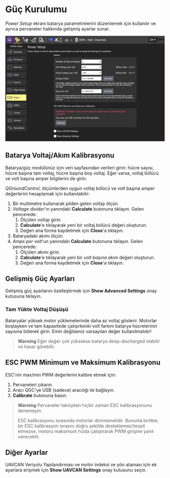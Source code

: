# Güç Kurulumu

*Power Setup* ekranı batarya parametrelerini düzenlemek için kullanılır ve ayrıca pervaneler hakkında gelişmiş ayarlar sunar.

![Batarya Kalibrasyonu](../../../assets/setup/PX4Power.jpg)

## Batarya Voltaj/Akım Kalibrasyonu

Batarya/güç modülünüz için veri sayfasından verileri girin: hücre sayısı, hücre başına tam voltaj, hücre başına boş voltaj. Eğer varsa, voltaj bölücü ve volt başına amper bilgilerini de girin.

*QGroundControl*, ölçümlerden uygun voltaj bölücü ve volt başına amper değerlerini hesaplamak için kullanılabilir:

1. Bir multimetre kullanarak pilden gelen voltajı ölçün.
2. *Voltage divider*'ın yanındaki **Calculate** butonuna tıklayın. Gelen pencerede: 
    1. Ölçülen voltajı girin.
    2. **Calculate**'e tıklayarak yeni bir voltaj bölücü değeri oluşturun.
    3. Değeri ana forma kaydetmek için **Close**'a tıklayın. 
3. Bataryadaki akımı ölçün.
4. *Amps per volt*'un yanındaki **Calculate** butonuna tıklayın. Gelen pencerede: 
    1. Ölçülen akımı girin.
    2. **Calculate**'e tıklayarak yeni bir *volt başına akım* değeri oluşturun.
    3. Değeri ana forma kaydetmek için **Close**'a tıklayın. 

## Gelişmiş Güç Ayarları

Gelişmiş güç ayarlarını özelleştirmek için **Show Advanced Settings** onay kutusuna tıklayın.

### Tam Yükte Voltaj Düşüşü

Bataryalar yüksek motor yüklemelerinde daha az voltaj gösterir. Motorlar boştayken ve tam kapasitede çalışırkenki volt farkını batarya hücrelerinin sayısına bölerek girin. Emin değilseniz varsayılan değer kullanılmalıdır!

> **Warning** Eğer değer çok yüksekse batarya deep-discharged olabilir ve hasar görebilir.

## ESC PWM Minimum ve Maksimum Kalibrasyonu

ESC'nin max/min PWM değerlerini kalibre etmek için:

1. Pervaneleri çıkarın. 
2. Aracı QGC'ye USB (sadece) aracılığı ile bağlayın. 
3. **Calibrate** butonuna basın.

> **Warning** Pervaneler takılıyken hiçbir zaman ESC kalibrasyonunu denemeyin.
> 
> ESC kalibrasyonu sırasında motorlar dönmemelidir. Bununla birlikte, bir ESC kalibrasyon sırasını doğru şekilde desteklemez/tespit etmezse, motoru maksimum hızda çalıştırarak PWM girişine yanıt verecektir.

## Diğer Ayarlar

UAVCAN Veriyolu Yapılandırması ve motor indeksi ve yön ataması için ek ayarlara erişmek için **Show UAVCAN Settings** onay kutusunu seçin.